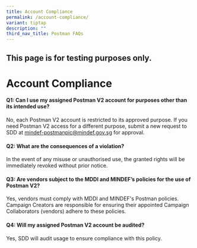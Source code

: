 ```yaml
---
title: Account Compliance
permalink: /account-compliance/
variant: tiptap
description: ""
third_nav_title: Postman FAQs
---
```

<h2>This page is for testing purposes only.</h2>
<p></p>
<h1><strong>Account Compliance</strong></h1>
<h4>Q1: Can I use my assigned Postman V2 account for purposes other than its intended use?</h4>
<p>No, each Postman V2 account is restricted to its approved purpose. If
you need Postman V2 access for a different purpose, submit a new request
to SDD at <a href="mailto:mindef-postmanpic@mindef.gov.sg" rel="noopener noreferrer nofollow" target="_blank">mindef-postmanpic@mindef.gov.sg</a> for
approval.</p>
<h4>Q2: What are the consequences of a violation?</h4>
<p>In the event of any misuse or unauthorised use, the granted rights will
be immediately revoked without prior notice.</p>
<h4>Q3: Are vendors subject to the MDDI and MINDEF’s policies for the use of Postman V2?</h4>
<p>Yes, vendors must comply with MDDI and MINDEF's Postman policies. Campaign
Creators are responsible for ensuring their appointed Campaign Collaborators
(vendors) adhere to these policies.</p>
<h4>Q4: Will my assigned Postman V2 account be audited?</h4>
<p>Yes, SDD will audit usage to ensure compliance with this policy.</p>